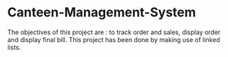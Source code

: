 # Canteen-Management-System
The objectives of this project are : to track order and sales, display order and display final bill. This project has been done by making use of linked lists.
